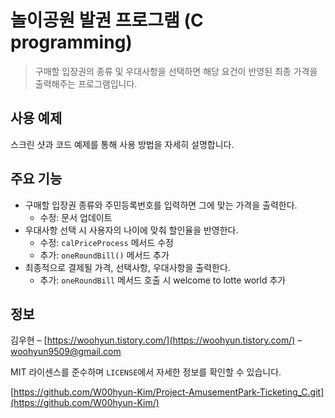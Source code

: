 # 놀이공원 발권 프로그램 (C programming)

> 구매할 입장권의 종류 및 우대사항을 선택하면 해당 요건이 반영된 최종 가격을 출력해주는 프로그램입니다.



## 사용 예제

스크린 샷과 코드 예제를 통해 사용 방법을 자세히 설명합니다.




## 주요 기능

* 구매할 입장권 종류와 주민등록번호를 입력하면 그에 맞는 가격을 출력한다.
    * 수정: 문서 업데이트
* 우대사항 선택 시 사용자의 나이에 맞춰 할인율을 반영한다.
    * 수정: `calPriceProcess` 메서드 수정
    * 추가: `oneRoundBill()` 메서드 추가
* 최종적으로 결제될 가격, 선택사항, 우대사항을 출력한다.
    * 추가: `oneRoundBill` 메서드 호출 시 welcome to lotte world 추가


## 정보

김우현 – [https://woohyun.tistory.com/](https://woohyun.tistory.com/) – woohyun9509@gmail.com

MIT 라이센스를 준수하며 ``LICENSE``에서 자세한 정보를 확인할 수 있습니다.

[https://github.com/W00hyun-Kim/Project-AmusementPark-Ticketing_C.git](https://github.com/W00hyun-Kim/)
